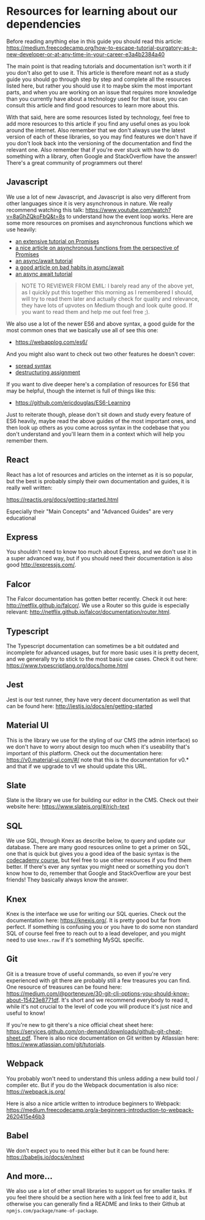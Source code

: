 # Resources for learning about our dependencies

Before reading anything else in this guide you should read this article: https://medium.freecodecamp.org/how-to-escape-tutorial-purgatory-as-a-new-developer-or-at-any-time-in-your-career-e3a4b2384a40

The main point is that reading tutorials and documentation isn't worth it if you don't also get to use it. This article is therefore meant not as a study guide you should go through step by step and complete all the resources listed here, but rather you should use it to maybe skim the most important parts, and when you are working on an issue that requires more knowledge than you currently have about a technology used for that issue, you can consult this article and find good resources to learn more about this.

With that said, here are some resources listed by technology, feel free to add more resources to this article if you find any useful ones as you look around the internet. Also remember that we don't always use the latest version of each of these libraries, so you may find features we don't have if you don't look back into the versioning of the documentation and find the relevant one. Also remember that if you're ever stuck with how to do something with a library, often Google and StackOverflow have the answer! There's a great community of programmers out there!

## Javascript

We use a lot of new Javascript, and Javascript is also very different from other languages since it is very asynchronous in nature. We really recommend watching this talk: https://www.youtube.com/watch?v=8aGhZQkoFbQ&t=8s to understand how the event loop works. Here are some more resources on promises and asynchronous functions which we use heavily:

- [an extensive tutorial on Promises](https://developers.google.com/web/fundamentals/primers/promises)
- [a nice article on asynchronous functions from the perspective of Promises](https://medium.com/@bluepnume/learn-about-promises-before-you-start-using-async-await-eb148164a9c8)
- [an async/await tutorial](https://codeburst.io/javascript-es-2017-learn-async-await-by-example-48acc58bad65)
- [a good article on bad habits in async/await](https://medium.freecodecamp.org/avoiding-the-async-await-hell-c77a0fb71c4c)
- [an async await tutorial](https://hackernoon.com/6-reasons-why-javascripts-async-await-blows-promises-away-tutorial-c7ec10518dd9)

> NOTE TO REVIEWER FROM EMIL: I barely read any of the above yet, as I quickly put this together this morning as I remembered I should, will try to read them later and actually check for quality and relevance, they have lots of upvotes on Medium though and look quite good. If you want to read them and help me out feel free ;).

We also use a lot of the newer ES6 and above syntax, a good guide for the most common ones that we basically use all of see this one:

- https://webapplog.com/es6/

And you might also want to check out two other features he doesn't cover:

- [spread syntax](https://developer.mozilla.org/en-US/docs/Web/JavaScript/Reference/Operators/Spread_syntax)
- [destructuring assignment](https://developer.mozilla.org/en-US/docs/Web/JavaScript/Reference/Operators/Destructuring_assignment)

If you want to dive deeper here's a compilation of resources for ES6 that may be helpful, though the internet is full of things like this:

- https://github.com/ericdouglas/ES6-Learning

Just to reiterate though, please don't sit down and study every feature of ES6 heavily, maybe read the above guides of the most important ones, and then look up others as you come across syntax in the codebase that you don't understand and you'll learn them in a context which will help you remember them.

## React

React has a lot of resources and articles on the internet as it is so popular, but the best is probably simply their own documentation and guides, it is really well written:

https://reactjs.org/docs/getting-started.html

Especially their "Main Concepts" and "Advanced Guides" are very educational

## Express

You shouldn't need to know too much about Express, and we don't use it in a super advanced way, but if you should need their documentation is also good http://expressjs.com/.

## Falcor

The Falcor documentation has gotten better recently. Check it out here: http://netflix.github.io/falcor/. We use a Router so this guide is especially relevant: http://netflix.github.io/falcor/documentation/router.html.

## Typescript

The Typescript documentation can sometimes be a bit outdated and incomplete for advanced usages, but for more basic uses it is pretty decent, and we generally try to stick to the most basic use cases. Check it out here: https://www.typescriptlang.org/docs/home.html

## Jest

Jest is our test runner, they have very decent documentation as well that can be found here: http://jestjs.io/docs/en/getting-started

## Material UI

This is the library we use for the styling of our CMS (the admin interface) so we don't have to worry about design too much when it's useability that's important of this platform. Check out the documentation here: https://v0.material-ui.com/#/ note that this is the documentation for v0.\* and that if we upgrade to v1 we should update this URL.

## Slate

Slate is the library we use for building our editor in the CMS. Check out their website here: https://www.slatejs.org/#/rich-text

## SQL

We use SQL, through Knex as describe below, to query and update our database. There are many good resources online to get a primer on SQL, one that is quick but gives you a good idea of the basic syntax is the [codecademy course](https://www.codecademy.com/learn/learn-sql), but feel free to use other resources if you find them better. If there's ever any syntax you might need or something you don't know how to do, remember that Google and StackOverflow are your best friends! They basically always know the answer.

## Knex

Knex is the interface we use for writing our SQL queries. Check out the documentation here: https://knexjs.org/. It is pretty good but far from perfect. If something is confusing you or you have to do some non standard SQL of course feel free to reach out to a lead developer, and you might need to use `knex.raw` if it's something MySQL specific.

## Git

Git is a treasure trove of useful commands, so even if you're very experienced with git there are probably still a few treasures you can find. One resource of treasures can be found here: https://medium.com/@porteneuve/30-git-cli-options-you-should-know-about-15423e8771df. It's short and we recommend everybody to read it, while it's not crucial to the level of code you will produce it's just nice and useful to know!

If you're new to git there's a nice official cheat sheet here: https://services.github.com/on-demand/downloads/github-git-cheat-sheet.pdf. There is also nice documentation on Git written by Atlassian here: https://www.atlassian.com/git/tutorials.

## Webpack

You probably won't need to understand this unless adding a new build tool / compiler etc. But if you do the Webpack documentation is also nice: https://webpack.js.org/

Here is also a nice article written to introduce beginners to Webpack:
https://medium.freecodecamp.org/a-beginners-introduction-to-webpack-2620415e46b3

## Babel

We don't expect you to need this either but it can be found here: https://babeljs.io/docs/en/next

## And more...

We also use a lot of other small libraries to support us for smaller tasks. If you feel there should be a section here with a link feel free to add it, but otherwise you can generally find a README and links to their Github at `npmjs.com/package/name-of-package`.
